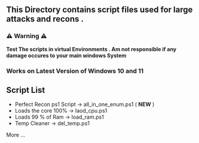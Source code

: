 ##  This Directory contains script files used for large attacks and recons .

### ⚠️ Warning ⚠️


**Test The scripts in virtual Environments . Am not responsible if any damage occures to your main windows System**

### Works on Latest Version of Windows 10 and 11 

## Script List

* Perfect Recon ps1 Script -> all_in_one_enum.ps1 ( **NEW** )
* Loads the core 100% -> laod_cpu.ps1 
* Loads 99 % of Ram -> load_ram.ps1
* Temp Cleaner -> del_temp.ps1

More ...





